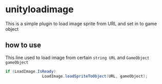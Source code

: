 # unityloadimage
This is a simple plugin to load image sprite from URL and set in to game object
## how to use
This line used to load image from certain ```string URL``` and ```GameObject gameObject```
```c#
if (LoadImage.IsReady)
				LoadImage.loadSpriteToObject(URL, gameObject);
```
